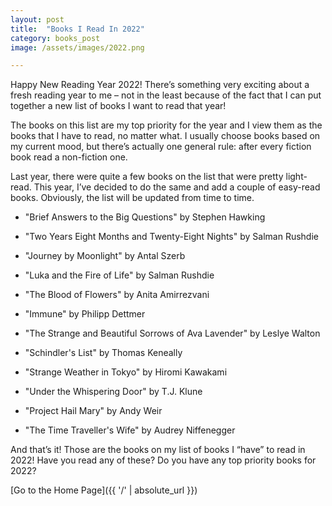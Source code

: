 ```yaml
---
layout: post
title:  "Books I Read In 2022"
category: books_post
image: /assets/images/2022.png

---
```


Happy New Reading Year 2022! There’s something very exciting about a fresh reading year to me – not in the least because of the fact that I can put together a new list of books I want to read that year!

The books on this list are my top priority for the year and I view them as the books that I have to read, no matter what. I usually choose books based on my current mood, but there’s actually one general rule: after every fiction book read a non-fiction one.

Last year, there were quite a few books on the list that were pretty light-read. This year, I’ve decided to do the same and add a couple of easy-read books. Obviously, the list will be updated from time to time.

<ul>
  <li>"Brief Answers to the Big Questions" by Stephen Hawking</li>
</ul>

<ul>
  <li>"Two Years Eight Months and Twenty-Eight Nights" by Salman Rushdie</li>
</ul>

<ul>
  <li>"Journey by Moonlight" by Antal Szerb</li>
</ul>

<ul>
  <li>"Luka and the Fire of Life" by Salman Rushdie</li>
</ul>

<ul>
  <li>"The Blood of Flowers" by Anita Amirrezvani</li>
</ul>

<ul>
  <li>"Immune" by Philipp Dettmer</li>
</ul>

<ul>
  <li>"The Strange and Beautiful Sorrows of Ava Lavender" by Leslye Walton</li>
</ul>

<ul>
  <li>"Schindler's List" by Thomas Keneally</li>
</ul>

<ul>
  <li>"Strange Weather in Tokyo" by Hiromi Kawakami</li>
</ul>

<ul>
  <li>"Under the Whispering Door" by T.J. Klune</li>
</ul>

<ul>
  <li>"Project Hail Mary" by Andy Weir</li>
</ul>

<ul>
  <li>"The Time Traveller's Wife" by Audrey Niffenegger</li>
</ul>

And that’s it! Those are the books on my list of books I “have” to read in 2022! Have you read any of these? Do you have any top priority books for 2022? 

[Go to the Home Page]({{ '/' | absolute_url }})